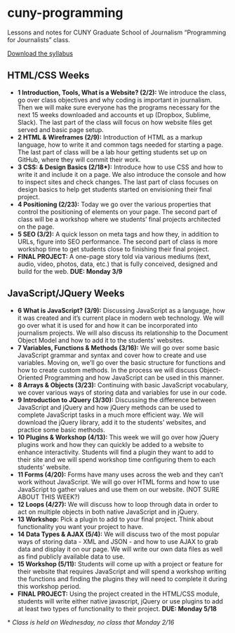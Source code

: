 # cuny-programming
Lessons and notes for CUNY Graduate School of Journalism “Programming for Journalists” class.

<a href="https://www.dropbox.com/s/0luid7t0nt6v3h4/ClassSyllabus.pdf?dl=0">Download the syllabus</a>

<h2>HTML/CSS Weeks</h2>
<ul>
  <li><strong>1 Introduction, Tools, What is a Website? (2/2):</strong> We introduce the class, go over class objectives and why coding is important in journalism. Then we will make sure everyone has the programs necessary for the next 15 weeks downloaded and accounts et up (Dropbox, Sublime, Slack). The last part of the class will focus on how website files get served and basic page setup.</li>
  <li><strong>2 HTML & Wireframes (2/9):</strong> Introduction of HTML as a markup language, how to write it and common tags needed for starting a page. The last part of class will be a lab hour getting students set up on GitHub, where they will commit their work.</li>
  <li><strong>3 CSS: & Design Basics (2/18*):</strong> Introduce how to use CSS and how to write it and include it on a page. We also introduce the console and how to inspect sites and check changes. The last part of class focuses on design basics to help get students started on envisioning their final project.</li>
  <li><strong>4 Positioning (2/23):</strong> Today we go over the various properties that control the positioning of elements on your page. The second part of class will be a workshop where we students’ final projects architected on the page.</li>
  <li><strong>5 SEO (3/2):</strong> A quick lesson on meta tags and how they, in addition to URLs, figure into SEO performance. The second part of class is more workshop time to get students close to finishing their final project.</li>
  <li><strong>FINAL PROJECT:</strong> A one-page story told via various mediums (text, audio, video, photos, data, etc.) that is fully conceived, designed and build for the web. <strong>DUE: Monday 3/9</strong></li>
</ul>

<h2>JavaScript/JQuery Weeks</h2>
<ul>
  <li><strong>6 What is JavaScript? (3/9):</strong> Discussing JavaScript as a language, how it was created and it’s current place in modern web technology. We will go over what it is used for and how it can be incorporated into journalism projects. We will also discuss its relationship to the Document Object Model and how to add it to the students’ websites. </li>
  <li><strong>7 Variables, Functions & Methods (3/16):</strong> We will go over some basic JavaScript grammar and syntax and cover how to create and use variables. Moving on, we’ll go over the basic structure for functions and how to create custom methods. In the process we will discuss Object-Oriented Programming and how JavaScript can be used in this manner.</li>
  <li><strong>8 Arrays & Objects (3/23):</strong> Continuing with basic JavaScript vocabulary, we cover various ways of storing data and variables for use in our code.</li>
  <li><strong>9 Introduction to JQuery (3/30):</strong> Discussing the difference between JavaScript and jQuery and how jQuery methods can be used to complete JavaScript tasks in a much more efficient way. We will download the jQuery library, add it to the students’ websites, and practice some basic methods.</li>
  <li><strong>10 Plugins & Workshop (4/13):</strong> This week we will go over how jQuery plugins work and how they can quickly be added to a website to enhance interactivity. Students will find a plugin they want to add to their site and we will spend workshop time configuring them to each students’ website.</li>
  <li><strong>11 Forms (4/20):</strong> Forms have many uses across the web and they can’t work without JavaScript. We will go over HTML forms and how to use JavaScript to gather values and use them on our website. (NOT SURE ABOUT THIS WEEK?)</li>
  <li><strong>12 Loops (4/27):</strong> We will discuss how to loop through data in order to act on multiple objects in both native JavaScript and in jQuery. </li>
  <li><strong>13 Workshop:</strong> Pick a plugin to add to your final project. Think about functionality you want your project to have.</li>
  <li><strong>14 Data Types & AJAX (5/4):</strong> We will discuss two of the most popular ways of storing data - XML and JSON - and how to use AJAX to grab data and display it on our page. We will write our own data files as well as find publicly available data to use.</li>
  <li><strong>15 Workshop (5/11):</strong> Students will come up with a project or feature for their website that requires JavaScript and will spend a workshop writing the functions and finding the plugins they will need to complete it during this workshop period.</li>
  <li><strong>FINAL PROJECT:</strong> Using the project created in the HTML/CSS module, students will write either native javascript, jQuery or use plugins to add at least two types of functionality to their project. <strong>DUE: Monday 5/18</strong></li>
</ul>

<p>* <em>Class is held on Wednesday, no class that Monday 2/16</em></p>